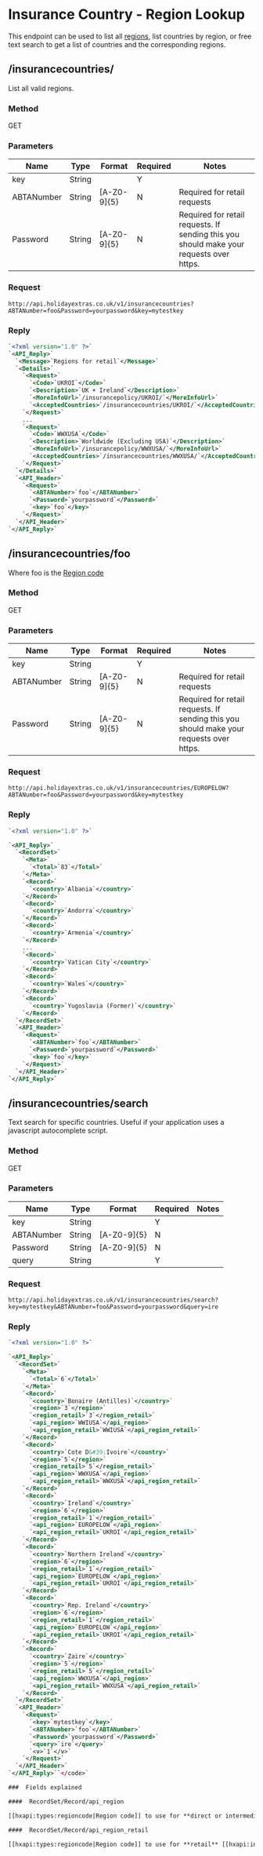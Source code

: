 # Insurance Country - Region Lookup

This endpoint can be used to list all [regions](hxapi/types/regioncode), list countries by region, or free text search to get a list of countries and the corresponding regions.

## /insurancecountries/

List all valid regions. 

### Method

GET

### Parameters

 | Name       | Type   | Format      | Required | Notes                                                                                   | 
 | ----       | ----   | ------      | -------- | -----                                                                                   | 
 | key        | String |             | Y        |                                                                                         | 
 | ABTANumber | String | [A-Z0-9]{5} | N        | Required for retail requests                                                            | 
 | Password   | String | [A-Z0-9]{5} | N        | Required for retail requests. If sending this you should make your requests over https. | 

### Request

```
http://api.holidayextras.co.uk/v1/insurancecountries?ABTANumber=foo&Password=yourpassword&key=mytestkey
```

### Reply

```xml
`<?xml version="1.0" ?>`
`<API_Reply>`
  `<Message>`Regions for retail`</Message>`
  `<Details>`
    `<Request>`
      `<Code>`UKROI`</Code>`
      `<Description>`UK + Ireland`</Description>`
      `<MoreInfoUrl>`/insurancepolicy/UKROI/`</MoreInfoUrl>`
      `<AcceptedCountries>`/insurancecountries/UKROI/`</AcceptedCountries>`
    `</Request>`
    ...
    `<Request>`
      `<Code>`WWXUSA`</Code>`
      `<Description>`Worldwide (Excluding USA)`</Description>`
      `<MoreInfoUrl>`/insurancepolicy/WWXUSA/`</MoreInfoUrl>`
      `<AcceptedCountries>`/insurancecountries/WWXUSA/`</AcceptedCountries>`
    `</Request>`
  `</Details>`
  `<API_Header>`
    `<Request>`
      `<ABTANumber>`foo`</ABTANumber>`
      `<Password>`yourpassword`</Password>`
      `<key>`foo`</key>`
    `</Request>`
  `</API_Header>`
`</API_Reply>`
```

## /insurancecountries/foo

Where foo is the [Region code](hxapi/types/regioncode)

### Method

GET

### Parameters

 | Name       | Type   | Format      | Required | Notes                                                                                   | 
 | ----       | ----   | ------      | -------- | -----                                                                                   | 
 | key        | String |             | Y        |                                                                                         | 
 | ABTANumber | String | [A-Z0-9]{5} | N        | Required for retail requests                                                            | 
 | Password   | String | [A-Z0-9]{5} | N        | Required for retail requests. If sending this you should make your requests over https. | 

### Request

```
http://api.holidayextras.co.uk/v1/insurancecountries/EUROPELOW?ABTANumber=foo&Password=yourpassword&key=mytestkey
```

### Reply

```xml
`<?xml version="1.0" ?>`

`<API_Reply>`
  `<RecordSet>`
    `<Meta>`
      `<Total>`83`</Total>`
    `</Meta>`
    `<Record>`
      `<country>`Albania`</country>`
    `</Record>`
    `<Record>`
      `<country>`Andorra`</country>`
    `</Record>`
    `<Record>`
      `<country>`Armenia`</country>`
    `</Record>`
    ...
    `<Record>`
      `<country>`Vatican City`</country>`
    `</Record>`
    `<Record>`
      `<country>`Wales`</country>`
    `</Record>`
    `<Record>`
      `<country>`Yugoslavia (Former)`</country>`
    `</Record>`
  `</RecordSet>`
  `<API_Header>`
    `<Request>`
      `<ABTANumber>`foo`</ABTANumber>`
      `<Password>`yourpassword`</Password>`
      `<key>`foo`</key>`
    `</Request>`
  `</API_Header>`
`</API_Reply>`
```

## /insurancecountries/search

Text search for specific countries. Useful if your application uses a javascript autocomplete script.

### Method

GET

### Parameters

 | Name       | Type   | Format      | Required | Notes | 
 | ----       | ----   | ------      | -------- | ----- | 
 | key        | String |             | Y        |       | 
 | ABTANumber | String | [A-Z0-9]{5} | N        |       | 
 | Password   | String | [A-Z0-9]{5} | N        |       | 
 | query      | String |             | Y        |       | 


### Request

```
http://api.holidayextras.co.uk/v1/insurancecountries/search?key=mytestkey&ABTANumber=foo&Password=yourpassword&query=ire
```


### Reply

```xml
`<?xml version="1.0" ?>`

`<API_Reply>`
  `<RecordSet>`
    `<Meta>`
      `<Total>`6`</Total>`
    `</Meta>`
    `<Record>`
      `<country>`Bonaire (Antilles)`</country>`
      `<region>`3`</region>`
      `<region_retail>`3`</region_retail>`
      `<api_region>`WWIUSA`</api_region>`
      `<api_region_retail>`WWIUSA`</api_region_retail>`
    `</Record>`
    `<Record>`
      `<country>`Cote D&#39;Ivoire`</country>`
      `<region>`5`</region>`
      `<region_retail>`5`</region_retail>`
      `<api_region>`WWXUSA`</api_region>`
      `<api_region_retail>`WWXUSA`</api_region_retail>`
    `</Record>`
    `<Record>`
      `<country>`Ireland`</country>`
      `<region>`6`</region>`
      `<region_retail>`1`</region_retail>`
      `<api_region>`EUROPELOW`</api_region>`
      `<api_region_retail>`UKROI`</api_region_retail>`
    `</Record>`
    `<Record>`
      `<country>`Northern Ireland`</country>`
      `<region>`6`</region>`
      `<region_retail>`1`</region_retail>`
      `<api_region>`EUROPELOW`</api_region>`
      `<api_region_retail>`UKROI`</api_region_retail>`
    `</Record>`
    `<Record>`
      `<country>`Rep. Ireland`</country>`
      `<region>`6`</region>`
      `<region_retail>`1`</region_retail>`
      `<api_region>`EUROPELOW`</api_region>`
      `<api_region_retail>`UKROI`</api_region_retail>`
    `</Record>`
    `<Record>`
      `<country>`Zaire`</country>`
      `<region>`5`</region>`
      `<region_retail>`5`</region_retail>`
      `<api_region>`WWXUSA`</api_region>`
      `<api_region_retail>`WWXUSA`</api_region_retail>`
    `</Record>`
  `</RecordSet>`
  `<API_Header>`
    `<Request>`
      `<key>`mytestkey`</key>`
      `<ABTANumber>`foo`</ABTANumber>`
      `<Password>`yourpassword`</Password>`
      `<query>`ire`</query>`
      `<v>`1`</v>`
    `</Request>`
  `</API_Header>`
`</API_Reply>``</code>`

###  Fields explained

####  RecordSet/Record/api_region

[[hxapi:types:regioncode|Region code]] to use for **direct or intermediary** [[hxapi:insurance:availability|policy searches]]

####  RecordSet/Record/api_region_retail

[[hxapi:types:regioncode|Region code]] to use for **retail** [[hxapi:insuranceretail:availability|policy searches]]

